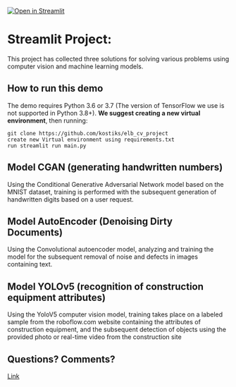 [![Open in Streamlit](https://static.streamlit.io/badges/streamlit_badge_black_white.svg)](https://share.streamlit.io/streamlit/demo-face-gan/)

# Streamlit Project: 

This project has collected three solutions for solving various problems using computer vision and machine learning models.

## How to run this demo

The demo requires Python 3.6 or 3.7 (The version of TensorFlow we use is not supported in Python 3.8+). 
**We suggest creating a new virtual environment**, then running:

```
git clone https://github.com/kostiks/elb_cv_project
create new Virtual environment using requirements.txt
run streamlit run main.py
```

## Model CGAN (generating handwritten numbers) 

Using the Conditional Generative Adversarial Network model based on the MNIST dataset, training is performed with the subsequent generation of handwritten digits based on a user request.

## Model AutoEncoder (Denoising Dirty Documents)

Using the Convolutional autoencoder model, analyzing and training the model for the subsequent removal of noise and defects in images containing text.

## Model YOLOv5 (recognition of construction equipment attributes)

Using the YoloV5 computer vision model, training takes place on a labeled sample from the roboflow.com website containing the attributes of construction equipment, and the subsequent detection of objects using the provided photo or real-time video from the construction site

## Questions? Comments?

[Link](Telegram)